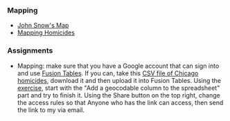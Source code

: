 ### Mapping

  * [John Snow's Map](http://maps.grammata.com/imageviewer/SnowMap.html)
  * [Mapping Homicides](http://web.archive.org/web/20170106233206/https://blog.apps.chicagotribune.com/2010/03/04/quickly-visualize-and-map-a-data-set-using-google-fusion-tables/)

### Assignments

  * Mapping: make sure that you have a Google account that can sign into and use [Fusion Tables](https://fusiontables.google.com). If you can, take this [CSV file of Chicago homicides](https://raw.githubusercontent.com/dwillis/smpa3193-exercises/master/allhomicides.csv), download it and then upload it into Fusion Tables. Using the [exercise](http://web.archive.org/web/20170106233206/https://blog.apps.chicagotribune.com/2010/03/04/quickly-visualize-and-map-a-data-set-using-google-fusion-tables/), start with the "Add a geocodable column to the spreadsheet" part and try to finish it. Using the Share button on the top right, change the access rules so that Anyone who has the link can access, then send the link to my via email.
